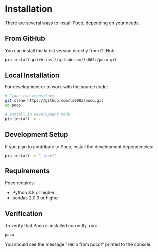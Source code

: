 # Installation

There are several ways to install Poco, depending on your needs.

## From GitHub

You can install the latest version directly from GitHub:

```bash
pip install git+https://github.com/ls008z/poco.git
```

## Local Installation

For development or to work with the source code:

```bash
# Clone the repository
git clone https://github.com/ls008z/poco.git
cd poco

# Install in development mode
pip install -e .
```

## Development Setup

If you plan to contribute to Poco, install the development dependencies:

```bash
pip install -e ".[dev]"
```

## Requirements

Poco requires:

- Python 3.8 or higher
- pandas 2.0.3 or higher

## Verification

To verify that Poco is installed correctly, run:

```bash
poco
```

You should see the message "Hello from poco!" printed to the console.